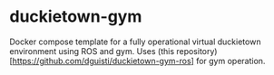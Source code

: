 # duckietown-gym
Docker compose template for a fully operational virtual duckietown environment using ROS and gym. Uses (this repository)[https://github.com/dguisti/duckietown-gym-ros] for gym operation.
